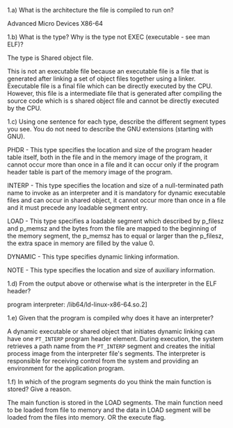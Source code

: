1.a) What is the architecture the file is compiled to run on? 

Advanced Micro Devices X86-64



1.b) What is the type? Why is the type not EXEC (executable - see man ELF)? 

The type is Shared object file. 

This is not an executable file because an executable file is a file that is generated after linking a set of object files together using a linker. Executable file is a final file which can be directly executed by the CPU. However, this file is a intermediate file that is generated after compiling the source code which is s shared object file and cannot be directly executed by the CPU. 



1.c) Using one sentence for each type, describe the different segment types you see. You do not
need to describe the GNU extensions (starting with GNU).

PHDR - This type specifies the location and size of the program header table itself, both in the file and in the memory image of the program, it cannot occur more than once in a file and it can occur only if the program header table is part of the memory image of the program.

INTERP - This type specifies the location and size of a null-terminated path name to invoke as an interpreter and it is mandatory for dynamic executable files and can occur in shared object, it cannot occur more than once in a file and it must precede any loadable segment entry. 

LOAD - This type specifies a loadable segment which described by p_filesz and p_memsz and the bytes from the file are mapped to the beginning of the memory segment,  the p_memsz has to equal or larger than the p_filesz, the extra space in memory are filled by the value 0.  

DYNAMIC - This type specifies dynamic linking information. 

NOTE - This type specifies the location and size of auxiliary information.



1.d) From the output above or otherwise what is the interpreter in the ELF header? 

program interpreter: /lib64/ld-linux-x86-64.so.2]



1.e) Given that the program is compiled why does it have an interpreter? 

A dynamic executable or shared object that initiates dynamic linking can have one `PT_INTERP` program header element. During execution, the system retrieves a path name from the `PT_INTERP` segment and creates the initial process image from the interpreter file's segments. The interpreter is responsible for receiving control from the system and providing an environment for the application program.



1.f) In which of the program segments do you think the main function is stored? Give a reason.

The main function is stored in the LOAD segments. The main function need to be loaded from file to memory and the data in LOAD segment will be loaded from the files into memory.  OR the execute flag. 





